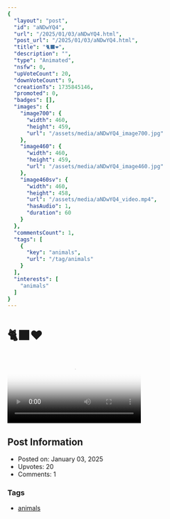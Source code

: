 ```yaml
---
{
  "layout": "post",
  "id": "aNDwYQ4",
  "url": "/2025/01/03/aNDwYQ4.html",
  "post_url": "/2025/01/03/aNDwYQ4.html",
  "title": "🐈⬛❤️",
  "description": "",
  "type": "Animated",
  "nsfw": 0,
  "upVoteCount": 20,
  "downVoteCount": 9,
  "creationTs": 1735845146,
  "promoted": 0,
  "badges": [],
  "images": {
    "image700": {
      "width": 460,
      "height": 459,
      "url": "/assets/media/aNDwYQ4_image700.jpg"
    },
    "image460": {
      "width": 460,
      "height": 459,
      "url": "/assets/media/aNDwYQ4_image460.jpg"
    },
    "image460sv": {
      "width": 460,
      "height": 458,
      "url": "/assets/media/aNDwYQ4_video.mp4",
      "hasAudio": 1,
      "duration": 60
    }
  },
  "commentsCount": 1,
  "tags": [
    {
      "key": "animals",
      "url": "/tag/animals"
    }
  ],
  "interests": [
    "animals"
  ]
}
---
```


# 🐈⬛❤️

<video controls playsinline loop poster="/assets/media/aNDwYQ4_image460.jpg">
  <source src="/assets/media/aNDwYQ4_video.mp4" type="video/mp4">
  Your browser does not support the video tag.
</video>

## Post Information

- Posted on: January 03, 2025
- Upvotes: 20
- Comments: 1

### Tags

- [animals](/tag/animals)
